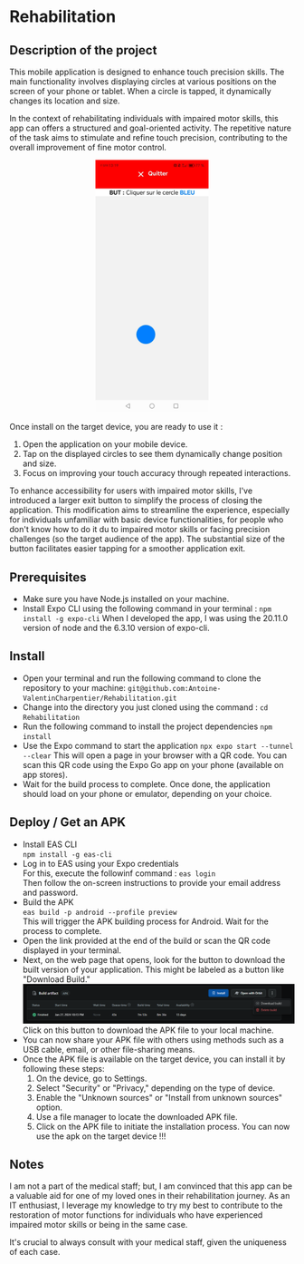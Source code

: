 # Rehabilitation
## Description of the project
This mobile application is designed to enhance touch precision skills. The main functionality involves displaying circles at various positions on the screen of your phone or tablet. When a circle is tapped, it dynamically changes its location and size.

In the context of rehabilitating individuals with impaired motor skills, this app can offers a structured and goal-oriented activity. The repetitive nature of the task aims to stimulate and refine touch precision, contributing to the overall improvement of fine motor control.

<p align="center">
  <img src="assets/doc/screenshot.png" width="200" />
</p>

Once install on the target device, you are ready to use it :
1. Open the application on your mobile device.
2. Tap on the displayed circles to see them dynamically change position and size.
3. Focus on improving your touch accuracy through repeated interactions.

To enhance accessibility for users with impaired motor skills, I've introduced a larger exit button to simplify the process of closing the application. This modification aims to streamline the experience, especially for individuals unfamiliar with basic device functionalities, for people who don't know how to do it du to impaired motor skills or facing precision challenges (so the target audience of the app). The substantial size of the button facilitates easier tapping for a smoother application exit.

## Prerequisites
- Make sure you have Node.js installed on your machine.
- Install Expo CLI using the following command in your terminal :
``npm install -g expo-cli``
When I developed the app, I was using the 20.11.0 version of node and the 6.3.10 version of expo-cli.

## Install
- Open your terminal and run the following command to clone the repository to your machine:
``git@github.com:Antoine-ValentinCharpentier/Rehabilitation.git``  
- Change into the directory you just cloned using the command :
``cd Rehabilitation``
- Run the following command to install the project dependencies
``npm install``
- Use the Expo command to start the application
``npx expo start --tunnel --clear``
This will open a page in your browser with a QR code. You can scan this QR code using the Expo Go app on your phone (available on app stores).
- Wait for the build process to complete. Once done, the application should load on your phone or emulator, depending on your choice.
  
## Deploy / Get an APK
- Install EAS CLI  
``npm install -g eas-cli``  
- Log in to EAS using your Expo credentials  
For this, execute the followinf command : ``eas login``  
Then follow the on-screen instructions to provide your email address and password.  
- Build the APK  
``eas build -p android --profile preview``  
This will trigger the APK building process for Android. Wait for the process to complete.  
- Open the link provided at the end of the build or scan the QR code displayed in your terminal.
- Next, on the web page that opens, look for the button to download the built version of your application. This might be labeled as a button like "Download Build."
![Alt text](assets/doc/download_build.png)
Click on this button to download the APK file to your local machine.
- You can now share your APK file with others using methods such as a USB cable, email, or other file-sharing means.
- Once the APK file is available on the target device, you can install it by following these steps:
    1. On the device, go to Settings.
    2. Select "Security" or "Privacy," depending on the type of device.
    3. Enable the "Unknown sources" or "Install from unknown sources" option.
    4. Use a file manager to locate the downloaded APK file.
    5. Click on the APK file to initiate the installation process.
You can now use the apk on the target device !!!

## Notes
I am not a part of the medical staff; but, I am convinced that this app can be a valuable aid for one of my loved ones in their rehabilitation journey. As an IT enthusiast, I leverage my knowledge to try my best to contribute to the restoration of motor functions for individuals who have experienced impaired motor skills or being in the same case.

It's crucial to always consult with your medical staff, given the uniqueness of each case.
